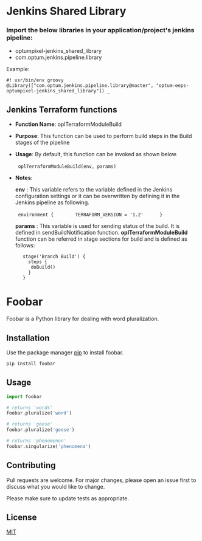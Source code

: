# Jenkins Shared Library
### Import the below libraries in your application/project's jenkins pipeline:
- optumpixel-jenkins_shared_library
- com.optum.jenkins.pipeline.library

Example:
        
 ```
#! usr/bin/env groovy    
@Library(["com.optum.jenkins.pipeline.library@master", "optum-eeps-optumpixel-jenkins_shared_library"]) _   
```

## Jenkins Terraform functions
* **Function Name**: oplTerraformModuleBuild
* **Purpose**: This function can be used to perform build steps in the Build stages of the pipeline
* **Usage**: By default, this function can be invoked as shown below.

   ``` oplTerraformModuleBuild(env, params) ```
     
* **Notes**: 

  **env** : This variable refers to the variable defined in the Jenkins configuration settings or it can be overwritten by defining it in the Jenkins pipeline as following.
 
 
  ``` environment {        TERRAFORM_VERSION = '1.2'      }   ```  


  **params** : This variable is used for sending status of the build. It is defined in sendBuildNotification function. **oplTerraformModuleBuild** function can be referred in stage sections for build and is defined as follows:

```
      stage('Branch Build') {
        steps {
         doBuild()
        }
      }
```


# Foobar

Foobar is a Python library for dealing with word pluralization.

## Installation

Use the package manager [pip](https://pip.pypa.io/en/stable/) to install foobar.

```bash
pip install foobar
```

## Usage

```python
import foobar

# returns 'words'
foobar.pluralize('word')

# returns 'geese'
foobar.pluralize('goose')

# returns 'phenomenon'
foobar.singularize('phenomena')
```

## Contributing

Pull requests are welcome. For major changes, please open an issue first
to discuss what you would like to change.

Please make sure to update tests as appropriate.

## License

[MIT](https://choosealicense.com/licenses/mit/)
